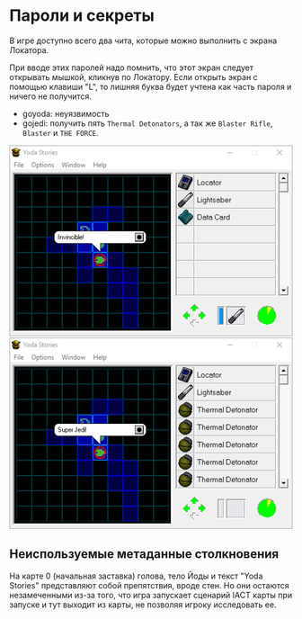 Пароли и секреты
================

В игре доступно всего два чита, которые можно выполнить с экрана Локатора.

При вводе этих паролей надо помнить, что этот экран следует открывать мышкой, кликнув по Локатору.
Если открыть экран с помощью клавиши "L", то лишняя буква будет учтена как часть пароля и ничего не получится.

* goyoda: неуязвимость
* gojedi: получить пять `Thermal Detonators`, а так же `Blaster Rifle`, `Blaster` и `THE FORCE`.
    
![](images/cheats/goyoda.png) ![](images/cheats/gojedi.png)


Неиспользуемые метаданные столкновения
--------------------------------------

На карте 0 (начальная заставка) голова, тело Йоды и текст "Yoda Stories" представляют собой препятствия, вроде стен.
Но они остаются незамеченными из-за того, что игра запускает сценарий IACT карты при запуске и тут выходит из карты, не позволяя игроку исследовать ее.
